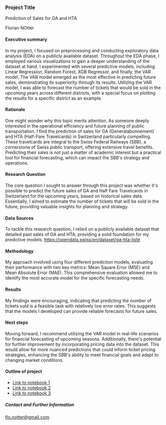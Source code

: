 ### Project Title
Prediction of Sales for GA and HTA

Florian NOtter

#### Executive summary
In my project, I focused on preprocessing and conducting exploratory data analysis (EDA) on a publicly available dataset. Throughout the EDA phase, I employed various visualizations to gain a deeper understanding of the dataset at hand. I experimented with several predictive models, including Linear Regression, Random Forest, XGB Regressor, and finally, the VAR model. The VAR model emerged as the most effective in predicting future sales, demonstrating its superiority through its results. Utilizing the VAR model, I was able to forecast the number of tickets that would be sold in the upcoming years across different districts, with a special focus on plotting the results for a specific district as an example.

#### Rationale
One might wonder why this topic merits attention. As someone deeply interested in the operational efficiency and future planning of public transportation, I find the prediction of sales for GA (Generalabonnement) and HTA (Half-Fare Travelcards) in Switzerland particularly compelling. These travelcards are integral to the Swiss Federal Railways (SBB), a cornerstone of Swiss public transport, offering extensive travel benefits. Predicting their sales is not just a matter of academic interest but a practical tool for financial forecasting, which can impact the SBB's strategy and operations.

#### Research Question
The core question I sought to answer through this project was whether it's possible to predict the future sales of GA and Half Fare Travelcards in Switzerland for the upcoming years, based on historical sales data. Essentially, I aimed to estimate the number of tickets that will be sold in the future, providing valuable insights for planning and strategy.

#### Data Sources
To tackle this research question, I relied on a publicly available dataset that detailed past sales of GA and HTA, providing a solid foundation for my predictive models.
https://opendata.swiss/en/dataset/ga-hta-liste

#### Methodology
My approach involved using four different prediction models, evaluating their performance with two key metrics: Mean Square Error (MSE) and Mean Absolute Error (MAE). This comprehensive evaluation allowed me to identify the most accurate model for the specific forecasting needs.

#### Results
My findings were encouraging, indicating that predicting the number of tickets sold is a feasible task with relatively low error rates. This suggests that the models I developed can provide reliable forecasts for future sales.

#### Next steps
Moving forward, I recommend utilizing the VAR model in real-life scenarios for financial forecasting of upcoming seasons. Additionally, there's potential for further improvement by incorporating pricing data into the dataset. This would allow for more nuanced predictions that could inform ticket pricing strategies, enhancing the SBB's ability to meet financial goals and adapt to changing market conditions.

#### Outline of project

- [Link to notebook 1]()
- [Link to notebook 2]()
- [Link to notebook 3]()


##### Contact and Further Information
flo.notter@gmail.com
